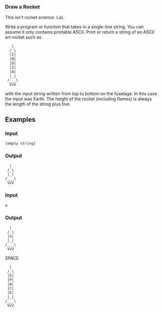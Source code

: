 ### Draw a Rocket

This isn't rocket science. LoL

Write a program or function that takes in a single-line string. You can assume it only contains printable ASCII. Print or return a string of an ASCII art rocket such as

```
   |
  /_\
  |I|
  |N|
  |D|
  |I|
  |A|
  |_|
 /___\
  VvV
```

with the input string written from top to bottom on the fuselage. In this case the input was Earth. The height of the rocket (including flames) is always the length of the string plus five.

## Examples

### Input

```
[empty string]
```

### Output

```
  |
 /_\
 |_|
/___\
 VvV
```

### Input

```
a
```

### Output

```
  |
 /_\
 |a|
 |_|
/___\
 VvV
```

SPACE

```
  |
 /_\
 |S|
 |P|
 |A|
 |C|
 |E|
 |_|
/___\
 VvV
```
